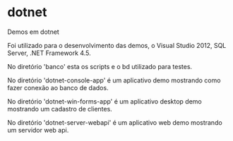 # dotnet
Demos em dotnet

Foi utilizado para o desenvolvimento das demos, o Visual Studio 2012, SQL Server, .NET Framework 4.5.


No diretório 'banco' esta os scripts e o bd utilizado para testes.

No diretório 'dotnet-console-app' é um aplicativo demo mostrando como fazer conexão ao banco de dados.

No diretório 'dotnet-win-forms-app' é um aplicativo desktop demo mostrando um cadastro de clientes.

No diretório 'dotnet-server-webapi' é um aplicativo web demo mostrando um servidor web api.
